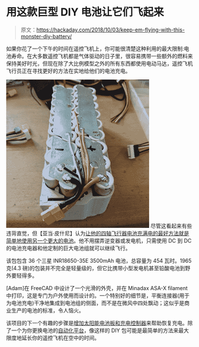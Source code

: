 # 用这款巨型 DIY 电池让它们飞起来

> 原文：<https://hackaday.com/2018/10/03/keep-em-flying-with-this-monster-diy-battery/>

如果你花了一个下午的时间在遥控飞机上，你可能很清楚这种利用的最大限制:电池寿命。在大多数遥控飞机都是气体驱动的日子里，很容易携带一些额外的燃料来保持美好时光，但现在除了大比例模型之外的所有东西都使用电动马达，遥控飞机飞行员正在寻找更好的方法在实地给他们的电池充电。

[![](img/575cc35352230b90bb767897cc4f1f07.png)](https://hackaday.com/wp-content/uploads/2018/10/bigbatt_detail.jpg) 尽管这看起来有些违背直觉，但【亚当·皮什尼】认为[让他的四轴飞行器电池充满电的最好方法就是简单地使用另一个更大的电池](https://www.thingiverse.com/thing:3036082)。他不用摆弄逆变器或发电机，只需使用 DC 到 DC 的电池充电器和他定制的巨大电池组就可以继续飞行。

该包包含 36 个三星 INR18650-35E 3500mAh 电池，总容量为 454 瓦时。1965 克(4.3 磅)的包装并不完全是轻量级的，但它比携带小型发电机甚至铅酸电池到野外要轻得多。

[Adam]在 FreeCAD 中设计了一个光滑的外壳，并在 Minadax ASA-X filament 中打印，这是专门为户外使用而设计的。一个特别好的细节是，平衡连接器(用于为电池充电)干净地集成到电池组的侧面，而不是在微风中四处飘动；这似乎是商业生产的电池的标准，令人恼火。

该项目的下一个有趣的步骤是[增加太阳能电池板和充电控制器](https://hackaday.com/2018/07/31/high-efficiency-open-sourced-mppt-solar-charger/)来帮助恢复充电。除了一个为你更换电池的[自动化平台](https://hackaday.com/2018/04/10/recharging-drones-on-the-go-with-a-supercharger/)，像这样的 DIY 包可能是最简单的方法来最大限度地延长你的遥控飞机在空中的时间。